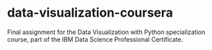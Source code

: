 # data-visualization-coursera

Final assignment for the Data Visualization with Python specialization course, part of the IBM Data Science Professional Certificate.
